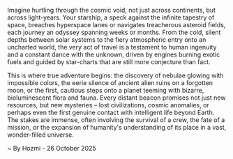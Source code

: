 
Imagine hurtling through the cosmic void, not just across continents, but across light-years. Your starship, a speck against the infinite tapestry of space, breaches hyperspace lanes or navigates treacherous asteroid fields, each journey an odyssey spanning weeks or months. From the cold, silent depths between solar systems to the fiery atmospheric entry onto an uncharted world, the very act of travel is a testament to human ingenuity and a constant dance with the unknown, driven by engines burning exotic fuels and guided by star-charts that are still more conjecture than fact.

This is where true adventure begins: the discovery of nebulae glowing with impossible colors, the eerie silence of ancient alien ruins on a forgotten moon, or the first, cautious steps onto a planet teeming with bizarre, bioluminescent flora and fauna. Every distant beacon promises not just new resources, but new mysteries – lost civilizations, cosmic anomalies, or perhaps even the first genuine contact with intelligent life beyond Earth. The stakes are immense, often involving the survival of a crew, the fate of a mission, or the expansion of humanity's understanding of its place in a vast, wonder-filled universe.

~ By Hozmi - 26 October 2025
